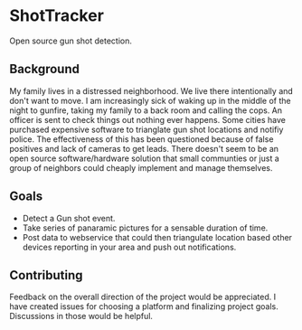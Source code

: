 ShotTracker
===========

Open source gun shot detection.

## Background

My family lives in a distressed neighborhood. We live there intentionally and don't want to move. I am increasingly sick of waking up in the middle of the night to gunfire, taking my family to a back room and calling the cops. An officer is sent to check things out nothing ever happens. Some cities have purchased expensive software to trianglate gun shot locations and notifiy police. The effectiveness of this has been questioned because of false positives and lack of cameras to get leads. There doesn't seem to be an open source software/hardware solution that small communties or just a group of neighbors could cheaply implement and manage themselves.

## Goals

- Detect a Gun shot event.
- Take series of panaramic pictures for a sensable duration of time.
- Post data to webservice that could then triangulate location based other devices reporting in your area and push out notifications.

## Contributing

Feedback on the overall direction of the project would be appreciated. I have created issues for choosing a platform and finalizing project goals. Discussions in those would be helpful.
